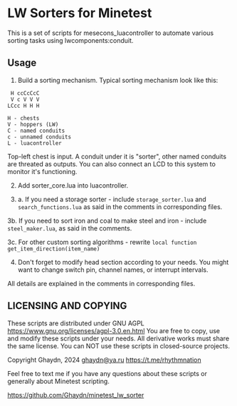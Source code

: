 
# LW Sorters for Minetest

This is a set of scripts for mesecons_luacontroller to automate various sorting
tasks using lwcomponents:conduit.

## Usage

1. Build a sorting mechanism. Typical sorting mechanism look like this:

```
 H ccCcCcC
 V c V V V
LCcc H H H

H - chests
V - hoppers (LW)
C - named conduits
c - unnamed conduits
L - luacontroller
```

Top-left chest is input. A conduit under it is "sorter", other named conduits
are threated as outputs. You can also connect an LCD to this system to monitor
it's functioning.

2. Add sorter_core.lua into luacontroller.

3. a. If you need a storage sorter - include `storage_sorter.lua` and `search_functions.lua`
as said in the comments in corresponding files.

3b. If you need to sort iron and coal to make steel and iron - include `steel_maker.lua`,
as said in the comments.

3c. For other custom sorting algorithms - rewrite
` local function get_item_direction(item_name) `

4. Don't forget to modify head section according to your needs. You might want
to change switch pin, channel names, or interrupt intervals.

All details are explained in the comments in corresponding files.

## LICENSING AND COPYING

These scripts are distributed under GNU AGPL https://www.gnu.org/licenses/agpl-3.0.en.html
You are free to copy, use and modify these scripts under your needs.
All derivative works must share the same license.
You can NOT use these scripts in closed-source projects.

Copyright Ghaydn, 2024
ghaydn@ya.ru
https://t.me/rhythmnation

Feel free to text me if you have any questions about these scripts or generally
about Minetest scripting.

https://github.com/Ghaydn/minetest_lw_sorter
